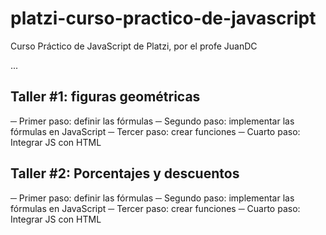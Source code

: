 # platzi-curso-practico-de-javascript

Curso Práctico de JavaScript de Platzi, por el profe JuanDC

...

## Taller #1: figuras geométricas

─ Primer paso: definir las fórmulas
─ Segundo paso: implementar las fórmulas en JavaScript
─ Tercer paso: crear funciones
─ Cuarto paso: Integrar JS con HTML

## Taller #2: Porcentajes y descuentos

─ Primer paso: definir las fórmulas
─ Segundo paso: implementar las fórmulas en JavaScript
─ Tercer paso: crear funciones
─ Cuarto paso: Integrar JS con HTML
